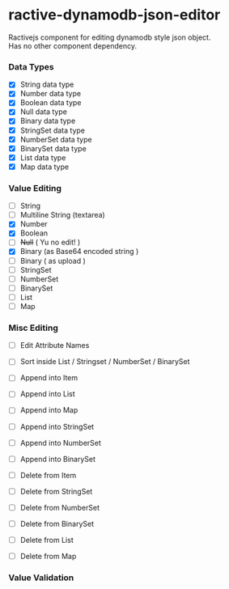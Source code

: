 # ractive-dynamodb-json-editor

Ractivejs component for editing dynamodb style json object.  
Has no other component dependency.  


### Data Types
- [x] String data type
- [x] Number data type
- [x] Boolean data type
- [x] Null data type
- [x] Binary data type
- [x] StringSet data type
- [x] NumberSet data type
- [x] BinarySet data type
- [x] List data type
- [x] Map data type

### Value Editing

- [ ] String
- [ ] Multiline String (textarea)
- [x] Number
- [x] Boolean
- [ ] ~~Null~~ ( Yu no edit! )
- [x] Binary (as Base64 encoded string )
- [ ] Binary ( as upload )
- [ ] StringSet
- [ ] NumberSet
- [ ] BinarySet
- [ ] List
- [ ] Map

### Misc Editing

- [ ] Edit Attribute Names
- [ ] Sort inside List / Stringset / NumberSet / BinarySet
- [ ] Append into Item
- [ ] Append into List
- [ ] Append into Map
- [ ] Append into StringSet
- [ ] Append into NumberSet
- [ ] Append into BinarySet
- [ ] Delete from Item
- [ ] Delete from StringSet
- [ ] Delete from NumberSet
- [ ] Delete from BinarySet
- [ ] Delete from List
- [ ] Delete from Map


### Value Validation
